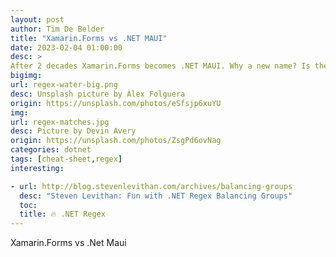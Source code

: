 ```yaml
---
layout: post
author: Tim De Belder
title: "Xamarin.Forms vs .NET MAUI"
date: 2023-02-04 01:00:00
desc: >
After 2 decades Xamarin.Forms becomes .NET MAUI. Why a new name? Is there really a big difference? We are going to look at the differences and similarities between them.
bigimg:
url: regex-water-big.png
desc: Unsplash picture by Àlex Folguera
origin: https://unsplash.com/photos/eSfsjp6xuYU
img:
url: regex-matches.jpg
desc: Picture by Devin Avery
origin: https://unsplash.com/photos/ZsgPd6ovNag
categories: dotnet
tags: [cheat-sheet,regex]
interesting:

- url: http://blog.stevenlevithan.com/archives/balancing-groups
  desc: "Steven Levithan: Fun with .NET Regex Balancing Groups"
  toc:
  title: 🔥 .NET Regex
---
```


Xamarin.Forms vs .Net Maui
